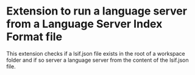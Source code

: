 # Extension to run a language server from a Language Server Index Format file

This extension checks if a lsif.json file exists in the root of a workspace folder and if so server a language server from the content of the lsif.json file.
